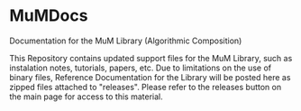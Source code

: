 # MuMDocs
Documentation for the MuM Library (Algorithmic Composition)

This Repository contains updated support files for the MuM Library, such as instalation notes, tutorials, papers, etc. Due to limitations on the use of binary files, Reference Documentation for the Library will be posted here as zipped files attached to "releases". Please refer to the releases button on the main page for access to this material.

